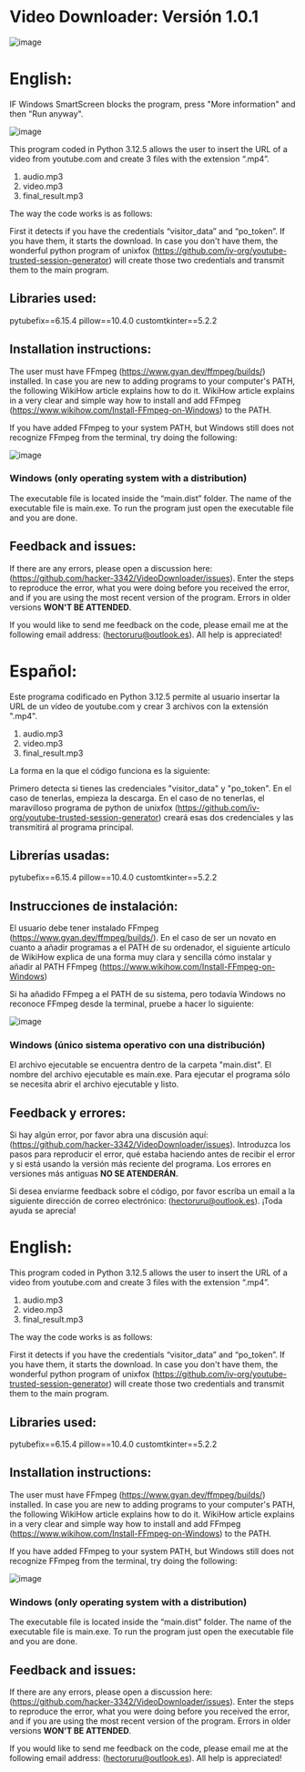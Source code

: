 # Video Downloader: Versión 1.0.1

![image](https://github.com/user-attachments/assets/d35b2183-d797-4146-bd84-ef9b06b60fd3)

# English:

IF Windows SmartScreen blocks the program, press "More information" and then "Run anyway".

![image](https://github.com/user-attachments/assets/8890bb64-dff0-4783-8d38-cb20c042426c)

This program coded in Python 3.12.5 allows the user to insert the URL of a video from youtube.com and create 3 files with the extension “.mp4”.

1. audio.mp3
2. video.mp3
3. final_result.mp3

The way the code works is as follows:

First it detects if you have the credentials “visitor_data” and “po_token”. If you have them, it starts the download. In case you don't have them, the wonderful python program
of unixfox (https://github.com/iv-org/youtube-trusted-session-generator) will create those two credentials and transmit them to the main program.

## Libraries used:

pytubefix==6.15.4
pillow==10.4.0
customtkinter==5.2.2

## Installation instructions:

The user must have FFmpeg (https://www.gyan.dev/ffmpeg/builds/) installed. In case you are new to adding programs to your computer's PATH, the following WikiHow article explains how to do it. 
WikiHow article explains in a very clear and simple way how to install and add FFmpeg (https://www.wikihow.com/Install-FFmpeg-on-Windows) to the PATH.

If you have added FFmpeg to your system PATH, but Windows still does not recognize FFmpeg from the terminal, try doing the following:

![image](https://github.com/user-attachments/assets/45b4a3f9-1796-4961-b580-89a0e3011fd2)

### Windows (only operating system with a distribution)

The executable file is located inside the “main.dist” folder. The name of the executable file is main.exe. To run the program just open the executable file and you are done.

## Feedback and issues:

If there are any errors, please open a discussion here: (https://github.com/hacker-3342/VideoDownloader/issues). Enter the steps to reproduce the error, what you were doing before you received the error, and if you are using the most recent version of the program. Errors in older versions **WON'T BE ATTENDED**.

If you would like to send me feedback on the code, please email me at the following email address: (hectoruru@outlook.es). All help is appreciated!

# Español:

Este programa codificado en Python 3.12.5 permite al usuario insertar la URL de un vídeo de youtube.com y crear 3 archivos con la extensión ".mp4".

1. audio.mp3
2. video.mp3
3. final_result.mp3

La forma en la que el código funciona es la siguiente:

Primero detecta si tienes las credenciales "visitor_data" y "po_token". En el caso de tenerlas, empieza la descarga. En el caso de no tenerlas, el maravilloso programa de python
de unixfox (https://github.com/iv-org/youtube-trusted-session-generator) creará esas dos credenciales y las transmitirá al programa principal.

## Librerías usadas:

pytubefix==6.15.4
pillow==10.4.0
customtkinter==5.2.2

## Instrucciones de instalación:

El usuario debe tener instalado FFmpeg (https://www.gyan.dev/ffmpeg/builds/). En el caso de ser un novato en cuanto a añadir programas a el PATH de su ordenador, el siguiente 
artículo de WikiHow explica de una forma muy clara y sencilla cómo instalar y añadir al PATH FFmpeg (https://www.wikihow.com/Install-FFmpeg-on-Windows)

Si ha añadido FFmpeg a el PATH de su sistema, pero todavía Windows no reconoce FFmpeg desde la terminal, pruebe a hacer lo siguiente:

![image](https://github.com/user-attachments/assets/45b4a3f9-1796-4961-b580-89a0e3011fd2)

### Windows (único sistema operativo con una distribución)

El archivo ejecutable se encuentra dentro de la carpeta "main.dist". El nombre del archivo ejecutable es main.exe. Para ejecutar el programa sólo se necesita abrir el archivo ejecutable y listo.

## Feedback y errores:

Si hay algún error, por favor abra una discusión aquí: (https://github.com/hacker-3342/VideoDownloader/issues). Introduzca los pasos para reproducir el error, qué estaba haciendo antes de recibir el error y si está usando la versión más reciente del programa. Los errores en versiones más antiguas **NO SE ATENDERÁN.**

Si desea enviarme feedback sobre el código, por favor escriba un email a la siguiente dirección de correo electrónico: (hectoruru@outlook.es). ¡Toda ayuda se aprecia!

# English:

This program coded in Python 3.12.5 allows the user to insert the URL of a video from youtube.com and create 3 files with the extension “.mp4”.

1. audio.mp3
2. video.mp3
3. final_result.mp3

The way the code works is as follows:

First it detects if you have the credentials “visitor_data” and “po_token”. If you have them, it starts the download. In case you don't have them, the wonderful python program
of unixfox (https://github.com/iv-org/youtube-trusted-session-generator) will create those two credentials and transmit them to the main program.

## Libraries used:

pytubefix==6.15.4
pillow==10.4.0
customtkinter==5.2.2

## Installation instructions:

The user must have FFmpeg (https://www.gyan.dev/ffmpeg/builds/) installed. In case you are new to adding programs to your computer's PATH, the following WikiHow article explains how to do it. 
WikiHow article explains in a very clear and simple way how to install and add FFmpeg (https://www.wikihow.com/Install-FFmpeg-on-Windows) to the PATH.

If you have added FFmpeg to your system PATH, but Windows still does not recognize FFmpeg from the terminal, try doing the following:

![image](https://github.com/user-attachments/assets/45b4a3f9-1796-4961-b580-89a0e3011fd2)

### Windows (only operating system with a distribution)

The executable file is located inside the “main.dist” folder. The name of the executable file is main.exe. To run the program just open the executable file and you are done.

## Feedback and issues:

If there are any errors, please open a discussion here: (https://github.com/hacker-3342/VideoDownloader/issues). Enter the steps to reproduce the error, what you were doing before you received the error, and if you are using the most recent version of the program. Errors in older versions **WON'T BE ATTENDED**.

If you would like to send me feedback on the code, please email me at the following email address: (hectoruru@outlook.es). All help is appreciated!
